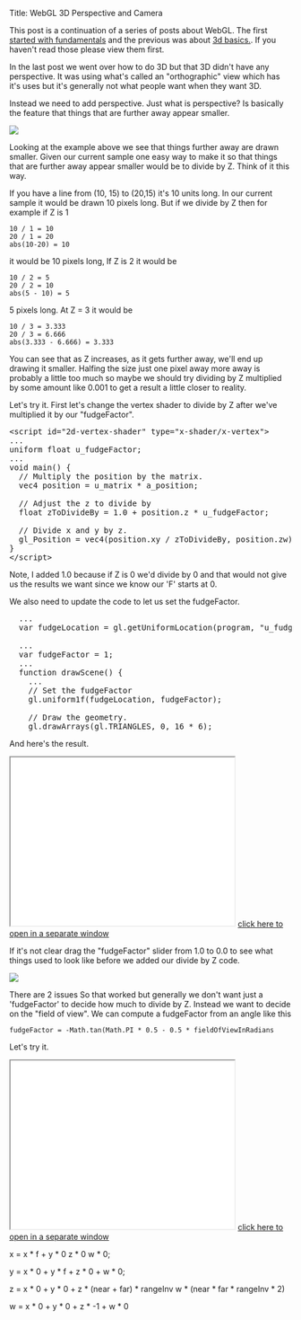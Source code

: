 Title: WebGL 3D Perspective and Camera

This post is a continuation of a series of posts about WebGL.
The first <a href="webgl-fundamentals.html">started with fundamentals</a> and
the previous was about <a href="webgl-3d-basics.html">3d basics.</a>.
If you haven't read those please view them first.

In the last post we went over how to do 3D but that 3D didn't have any perspective.
It was using what's called an "orthographic" view which has it's uses but it's
generally not what people want when they want 3D.

Instead we need to add perspective. Just what is perspective?
Is basically the feature that things that are further away appear
smaller.

<img class="webgl_center" src="resources/perspective-example.jpg" />

Looking at the example above we see that things further away
are drawn smaller. Given our current sample one easy way to
make it so that things that are further away appear smaller
would be to divide by Z. Think of it this way.

If you have a line from (10, 15) to (20,15) it's 10 units long.
In our current sample it would be drawn 10 pixels long. But if we
divide by Z then for example if Z is 1

    10 / 1 = 10
    20 / 1 = 20
    abs(10-20) = 10

it would be 10 pixels long, If Z is 2 it would be

    10 / 2 = 5
    20 / 2 = 10
    abs(5 - 10) = 5

5 pixels long.  At Z = 3 it would be

    10 / 3 = 3.333
    20 / 3 = 6.666
    abs(3.333 - 6.666) = 3.333

You can see that as Z increases, as it gets further away, we'll end up drawing it smaller.
Halfing the size just one pixel away more away is probably a little too much so maybe we
should try dividing by Z multiplied by some amount like 0.001 to get a result a little
closer to reality.

Let's try it. First let's change the vertex shader to divide by Z after we've
multiplied it by our "fudgeFactor".

<pre class="prettyprint">
&lt;script id="2d-vertex-shader" type="x-shader/x-vertex"&gt;
...
uniform float u_fudgeFactor;
...
void main() {
  // Multiply the position by the matrix.
  vec4 position = u_matrix * a_position;

  // Adjust the z to divide by
  float zToDivideBy = 1.0 + position.z * u_fudgeFactor;

  // Divide x and y by z.
  gl_Position = vec4(position.xy / zToDivideBy, position.zw);
}
&lt;/script&gt;
</pre>

Note, I added 1.0 because if Z is 0 we'd divide by 0 and that would not give us the results we want
since we know our 'F' starts at 0.

We also need to update the code to let us set the fudgeFactor.

<pre class="prettyprint">
  ...
  var fudgeLocation = gl.getUniformLocation(program, "u_fudgeFactor");

  ...
  var fudgeFactor = 1;
  ...
  function drawScene() {
    ...
    // Set the fudgeFactor
    gl.uniform1f(fudgeLocation, fudgeFactor);

    // Draw the geometry.
    gl.drawArrays(gl.TRIANGLES, 0, 16 * 6);
</pre>

And here's the result.

<iframe class="webgl_example" src="../webgl-3d-perspective.html" width="400" height="300"></iframe>
<a class="webgl_center" href="../webgl-3d-perspective.html" target="_blank">click here to open in a separate window</a>

If it's not clear drag the "fudgeFactor" slider from 1.0 to 0.0 to see what things used to look like before
we added our divide by Z code.

<img class="webgl_center" src="resources/orthographc-vs-perspective.png" />

There are 2 issues
So that worked but generally we don't want just a 'fudgeFactor' to decide how much to divide by Z. Instead
we want to decide on the "field of view". We can compute a fudgeFactor from an angle like this

    fudgeFactor = -Math.tan(Math.PI * 0.5 - 0.5 * fieldOfViewInRadians

Let's try it.

<iframe class="webgl_example" src="../webgl-3d-perspective-fov.html" width="400" height="300"></iframe>
<a class="webgl_center" href="../webgl-3d-perspective-fov.html" target="_blank">click here to open in a separate window</a>

x = x * f +
    y * 0
    z * 0
    w * 0;

y = x * 0 +
    y * f +
    z * 0 +
    w * 0;

z = x * 0 +
    y * 0 +
    z * (near + far) * rangeInv
    w * (near * far * rangeInv * 2)

w = x * 0 +
    y * 0 +
    z * -1 +
    w * 0


